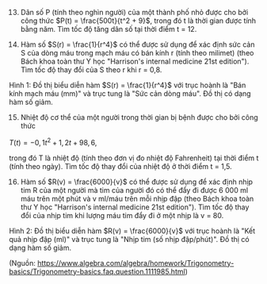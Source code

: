13. Dân số P (tính theo nghìn người) của một thành phố nhỏ được cho bởi công thức $P(t) = \frac{500t}{t^2 + 9}$, trong đó t là thời gian được tính bằng năm. Tìm tốc độ tăng dân số tại thời điểm t = 12.

14. Hàm số $S(r) = \frac{1}{r^4}$ có thể được sử dụng để xác định sức cản S của dòng máu trong mạch máu có bán kính r (tính theo milimet) (theo Bách khoa toàn thư Y học "Harrison's internal medicine 21st edition"). Tìm tốc độ thay đổi của S theo r khi r = 0,8.

Hình 1: Đồ thị biểu diễn hàm $S(r) = \frac{1}{r^4}$ với trục hoành là "Bán kính mạch máu (mm)" và trục tung là "Sức cản dòng máu". Đồ thị có dạng hàm số giảm.

15. Nhiệt độ cơ thể của một người trong thời gian bị bệnh được cho bởi công thức

$T(t) = -0,1t^2 + 1,2t + 98,6$,

trong đó T là nhiệt độ (tính theo đơn vị đo nhiệt độ Fahrenheit) tại thời điểm t (tính theo ngày). Tìm tốc độ thay đổi của nhiệt độ ở thời điểm t = 1,5.

16. Hàm số $R(v) = \frac{6000}{v}$ có thể được sử dụng để xác định nhịp tim R của một người mà tim của người đó có thể đẩy đi được 6 000 ml máu trên một phút và v ml/máu trên mỗi nhịp đập (theo Bách khoa toàn thư Y học "Harrison's internal medicine 21st edition"). Tìm tốc độ thay đổi của nhịp tim khi lượng máu tim đẩy đi ở một nhịp là v = 80.

Hình 2: Đồ thị biểu diễn hàm $R(v) = \frac{6000}{v}$ với trục hoành là "Kết quả nhịp đập (ml)" và trục tung là "Nhịp tim (số nhịp đập/phút)". Đồ thị có dạng hàm số giảm.

(Nguồn: https://www.algebra.com/algebra/homework/Trigonometry-basics/Trigonometry-basics.faq.question.1111985.html)